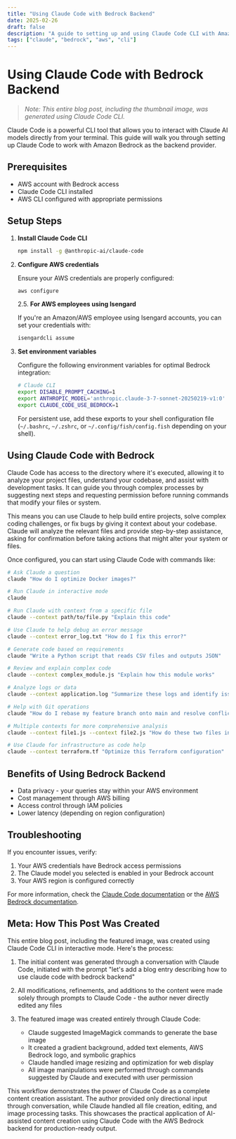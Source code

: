 ```yaml
---
title: "Using Claude Code with Bedrock Backend"
date: 2025-02-26
draft: false
description: "A guide to setting up and using Claude Code CLI with Amazon Bedrock backend"
tags: ["claude", "bedrock", "aws", "cli"]
---
```


# Using Claude Code with Bedrock Backend

> *Note: This entire blog post, including the thumbnail image, was generated using Claude Code CLI.*

Claude Code is a powerful CLI tool that allows you to interact with Claude AI models directly from your terminal. This guide will walk you through setting up Claude Code to work with Amazon Bedrock as the backend provider.

## Prerequisites

- AWS account with Bedrock access
- Claude Code CLI installed
- AWS CLI configured with appropriate permissions

## Setup Steps

1. **Install Claude Code CLI**

   ```bash
   npm install -g @anthropic-ai/claude-code
   ```

2. **Configure AWS credentials**

   Ensure your AWS credentials are properly configured:

   ```bash
   aws configure
   ```

   2.5. **For AWS employees using Isengard**

   If you're an Amazon/AWS employee using Isengard accounts, you can set your credentials with:

   ```bash
   isengardcli assume
   ```

3. **Set environment variables**

   Configure the following environment variables for optimal Bedrock integration:

   ```bash
   # Claude CLI
   export DISABLE_PROMPT_CACHING=1 
   export ANTHROPIC_MODEL='anthropic.claude-3-7-sonnet-20250219-v1:0'
   export CLAUDE_CODE_USE_BEDROCK=1
   ```

   For persistent use, add these exports to your shell configuration file (`~/.bashrc`, `~/.zshrc`, or `~/.config/fish/config.fish` depending on your shell).

## Using Claude Code with Bedrock

Claude Code has access to the directory where it's executed, allowing it to analyze your project files, understand your codebase, and assist with development tasks. It can guide you through complex processes by suggesting next steps and requesting permission before running commands that modify your files or system.

This means you can use Claude to help build entire projects, solve complex coding challenges, or fix bugs by giving it context about your codebase. Claude will analyze the relevant files and provide step-by-step assistance, asking for confirmation before taking actions that might alter your system or files.

Once configured, you can start using Claude Code with commands like:

```bash
# Ask Claude a question
claude "How do I optimize Docker images?"

# Run Claude in interactive mode
claude

# Run Claude with context from a specific file
claude --context path/to/file.py "Explain this code"

# Use Claude to help debug an error message
claude --context error_log.txt "How do I fix this error?"

# Generate code based on requirements
claude "Write a Python script that reads CSV files and outputs JSON"

# Review and explain complex code
claude --context complex_module.js "Explain how this module works"

# Analyze logs or data
claude --context application.log "Summarize these logs and identify issues"

# Help with Git operations
claude "How do I rebase my feature branch onto main and resolve conflicts?"

# Multiple contexts for more comprehensive analysis
claude --context file1.js --context file2.js "How do these two files interact?"

# Use Claude for infrastructure as code help
claude --context terraform.tf "Optimize this Terraform configuration"
```

## Benefits of Using Bedrock Backend

- Data privacy - your queries stay within your AWS environment
- Cost management through AWS billing
- Access control through IAM policies
- Lower latency (depending on region configuration)

## Troubleshooting

If you encounter issues, verify:

1. Your AWS credentials have Bedrock access permissions
2. The Claude model you selected is enabled in your Bedrock account
3. Your AWS region is configured correctly

For more information, check the [Claude Code documentation](https://docs.anthropic.com/claude/docs/claude-code) or the [AWS Bedrock documentation](https://docs.aws.amazon.com/bedrock/).

## Meta: How This Post Was Created

This entire blog post, including the featured image, was created using Claude Code CLI in interactive mode. Here's the process:

1. The initial content was generated through a conversation with Claude Code, initiated with the prompt "let's add a blog entry describing how to use claude code with bedrock backend"

2. All modifications, refinements, and additions to the content were made solely through prompts to Claude Code - the author never directly edited any files

3. The featured image was created entirely through Claude Code:
   - Claude suggested ImageMagick commands to generate the base image
   - It created a gradient background, added text elements, AWS Bedrock logo, and symbolic graphics
   - Claude handled image resizing and optimization for web display
   - All image manipulations were performed through commands suggested by Claude and executed with user permission

This workflow demonstrates the power of Claude Code as a complete content creation assistant. The author provided only directional input through conversation, while Claude handled all file creation, editing, and image processing tasks. This showcases the practical application of AI-assisted content creation using Claude Code with the AWS Bedrock backend for production-ready output.